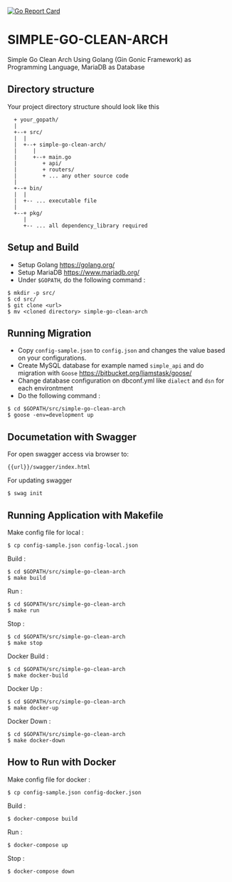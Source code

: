 [![Go Report Card](https://goreportcard.com/badge/github.com/moemoe89/simple-go-clean-arch)](https://goreportcard.com/report/github.com/moemoe89/simple-go-clean-arch)

# SIMPLE-GO-CLEAN-ARCH #

Simple Go Clean Arch Using Golang (Gin Gonic Framework) as Programming Language, MariaDB as Database

## Directory structure
Your project directory structure should look like this
```
  + your_gopath/
  |
  +--+ src/
  |  |
  |  +--+ simple-go-clean-arch/
  |     |
  |     +--+ main.go
  |        + api/
  |        + routers/
  |        + ... any other source code
  |
  +--+ bin/
  |  |
  |  +-- ... executable file
  |
  +--+ pkg/
     |
     +-- ... all dependency_library required

```

## Setup and Build

* Setup Golang <https://golang.org/>
* Setup MariaDB <https://www.mariadb.org/>
* Under `$GOPATH`, do the following command :
```
$ mkdir -p src/
$ cd src/
$ git clone <url>
$ mv <cloned directory> simple-go-clean-arch
```

## Running Migration
* Copy `config-sample.json` to `config.json` and changes the value based on your configurations.
* Create MySQL database for example named `simple_api` and do migration with `Goose` <https://bitbucket.org/liamstask/goose/>
* Change database configuration on dbconf.yml like `dialect` and `dsn` for each environtment
* Do the following command :
```
$ cd $GOPATH/src/simple-go-clean-arch
$ goose -env=development up
```

## Documetation with Swagger
For open swagger access via browser to:
```
{{url}}/swagger/index.html
```
For updating swagger
```
$ swag init
```

## Running Application with Makefile
Make config file for local :
```
$ cp config-sample.json config-local.json
```
Build :
```
$ cd $GOPATH/src/simple-go-clean-arch
$ make build
```
Run :
```
$ cd $GOPATH/src/simple-go-clean-arch
$ make run
```
Stop :
```
$ cd $GOPATH/src/simple-go-clean-arch
$ make stop
```
Docker Build :
```
$ cd $GOPATH/src/simple-go-clean-arch
$ make docker-build
```
Docker Up :
```
$ cd $GOPATH/src/simple-go-clean-arch
$ make docker-up
```
Docker Down :
```
$ cd $GOPATH/src/simple-go-clean-arch
$ make docker-down
```

## How to Run with Docker
Make config file for docker :
```
$ cp config-sample.json config-docker.json
```
Build :
```
$ docker-compose build
```
Run :
```
$ docker-compose up
```
Stop :
```
$ docker-compose down
```